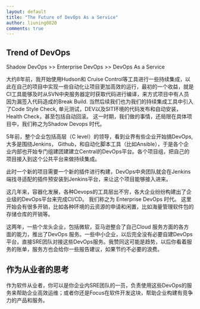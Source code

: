 ```yaml
---
layout: default
title: "The Future of DevOps As a Service"
author: liuning0820
comments: true
---
```


## Trend of DevOps

Shadow DevOps >> Enterprise DevOps >> DevOps As a Service

大约8年前，我开始使用Hudson和 Cruise Control等工具进行一些持续集成，以此在自己的项目中实现一些自动化让项目更加高效的运行，最初的一个收益，就是
CI工具能够及时从SVN中央服务器定时获取代码进行编译，来方式项目中有人员因为漏签入代码造成的Break Build. 当然后续我们也为我们的持续集成工具中引入了Code Style Check, 单元测试，DEV以及SIT环境的代码发布和自动安装，Health Check，甚至包括自动回滚。 这一时期，我们做的事情，还局限在具体项目中，我们称之为Shadow Devops 时代。

5年前，整个企业包括高层（C level）的领导，看到业界有些企业开始搞DevOps, 大多是围绕Jenkins， Github，和自动化脚本工具（比如Ansible），于是各个企业内部也开始专门组建团建建立Central的DevOps平台。各个项目组，把自己的项目接入到这个公共平台来做持续集成。

此时一个新的项目需要一个新的插件进行构建，DevOps中央团队就会在Jenkins端找寻适配的插件预安装到Jenkins平台，来让这个项目能够接入进来。

这几年来，容器化发展，各种Devops的工具层出不穷，各大企业纷纷构建出了企业级的DevOps平台来完成CI/CD。 我们称之为 Enterprise DevOps 时代。
这里开始会有很多开销，比如各种环境的云资源的申请和闲置，比如海量管理软件包的存储仓库的开销等。

这两年，一些个龙头企业，包括微软，亚马逊整合了自己Cloud 服务方面的各方面的能力，推出了DevOps 服务。一些中小企业，以后完全没有必要自建DevOps平台，直接SRE团队对接这些DevOps服务。我赞同这可能是趋势，以后你看着服务的账单，服务方也会给你一些报告建议，如果节约不必要的浪费。

## 作为从业者的思考

作为软件从业者，你可以是你企业内SRE团队的一员，负责使用这些DevOps的服务来帮助企业高效运维；或者你还是Focus在软件开发这块，帮助企业构建有竞争力的产品和服务。